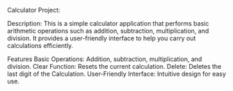 Calculator Project:

Description:
This is a simple calculator application that performs basic arithmetic operations such as addition, subtraction, multiplication, and division. It provides a user-friendly interface to help you carry out calculations efficiently.

Features
Basic Operations: Addition, subtraction, multiplication, and division.
Clear Function: Resets the current calculation.
Delete: Deletes the last digit of the Calculation.
User-Friendly Interface: Intuitive design for easy use.
